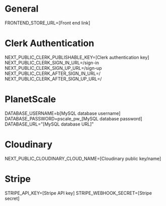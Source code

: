 # General
FRONTEND_STORE_URL=[Front end link]


# Clerk Authentication
NEXT_PUBLIC_CLERK_PUBLISHABLE_KEY=[Clerk authentication key]
NEXT_PUBLIC_CLERK_SIGN_IN_URL=/sign-in
NEXT_PUBLIC_CLERK_SIGN_UP_URL=/sign-up
NEXT_PUBLIC_CLERK_AFTER_SIGN_IN_URL=/
NEXT_PUBLIC_CLERK_AFTER_SIGN_UP_URL=/


# PlanetScale
DATABASE_USERNAME=b[MySQL database username]
DATABASE_PASSWORD=pscale_pw_[MySQL database password]
DATABASE_URL="[MySQL database URL]"


# Cloudinary
NEXT_PUBLIC_CLOUDINARY_CLOUD_NAME=[Cloudinary public key/name]


# Stripe
STRIPE_API_KEY=[Stripe API key]
STRIPE_WEBHOOK_SECRET=[Stripe secret]